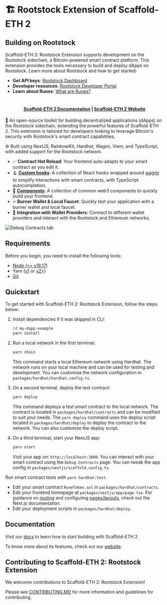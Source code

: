 # 🏗 Rootstock Extension of Scaffold-ETH 2

## Building on Rootstock

Scaffold-ETH 2: Rootstock Extension supports development on the Rootstock sidechain, a Bitcoin-powered smart contract platform. This extension provides the tools necessary to build and deploy dApps on Rootstock. Learn more about Rootstock and how to get started:

- **Get API keys**: [Rootstock Dashboard](https://dashboard.rpc.rootstock.io/dashboard)
- **Developer resources**: [Rootstock Developer Portal](https://dev.rootstock.io/)
- **Learn about Runes**: [What are Runes?](https://www.youtube.com/embed/adkhsgEaXuQ?si=OknSz_y17LzBCi3m)

#

<h4 align="center">
  <a href="https://docs.scaffoldeth.io">Scaffold-ETH 2 Documentation</a> |
  <a href="https://scaffoldeth.io">Scaffold-ETH 2 Website</a>
</h4>

🧪 An open-source toolkit for building decentralized applications (dApps) on the Rootstock sidechain, extending the powerful features of Scaffold-ETH 2. This extension is tailored for developers looking to leverage Bitcoin's security with Rootstock's smart contract capabilities.

⚙️ Built using NextJS, RainbowKit, Hardhat, Wagmi, Viem, and TypeScript, with added support for the Rootstock network.

- ✅ **Contract Hot Reload**: Your frontend auto-adapts to your smart contract as you edit it.
- 🪝 **[Custom hooks](https://docs.scaffoldeth.io/hooks/)**: A collection of React hooks wrapped around [wagmi](https://wagmi.sh/) to simplify interactions with smart contracts, with TypeScript autocompletion.
- 🧱 [**Components**](https://docs.scaffoldeth.io/components/): A collection of common web3 components to quickly build your frontend.
- 🔥 **Burner Wallet & Local Faucet**: Quickly test your application with a burner wallet and local faucet.
- 🔐 **Integration with Wallet Providers**: Connect to different wallet providers and interact with the Rootstock and Ethereum networks.

![Debug Contracts tab](https://github.com/scaffold-eth/scaffold-eth-2/assets/55535804/b237af0c-5027-4849-a5c1-2e31495cccb1)

## Requirements

Before you begin, you need to install the following tools:

- [Node (>= v18.17)](https://nodejs.org/en/download/)
- Yarn ([v1](https://classic.yarnpkg.com/en/docs/install/) or [v2+](https://yarnpkg.com/getting-started/install))
- [Git](https://git-scm.com/downloads)

## Quickstart

To get started with Scaffold-ETH 2: Rootstock Extension, follow the steps below:

1. Install dependencies if it was skipped in CLI:

    ```bash
    cd my-dapp-example
    yarn install
    ```

2. Run a local network in the first terminal:

    ```bash
    yarn chain
    ```

    This command starts a local Ethereum network using Hardhat. The network runs on your local machine and can be used for testing and development. You can customize the network configuration in `packages/hardhat/hardhat.config.ts`.

3. On a second terminal, deploy the test contract:

    ```bash
    yarn deploy
    ```

    This command deploys a test smart contract to the local network. The contract is located in `packages/hardhat/contracts` and can be modified to suit your needs. The `yarn deploy` command uses the deploy script located in `packages/hardhat/deploy` to deploy the contract to the network. You can also customize the deploy script.

4. On a third terminal, start your NextJS app:

    ```bash
    yarn start
    ```

    Visit your app on: `http://localhost:3000`. You can interact with your smart contract using the `Debug Contracts` page. You can tweak the app config in `packages/nextjs/scaffold.config.ts`.

Run smart contract tests with `yarn hardhat:test`.

- Edit your smart contract `RuneToken.sol` in `packages/hardhat/contracts`.
- Edit your frontend homepage at `packages/nextjs/app/page.tsx`. For guidance on [routing](https://nextjs.org/docs/app/building-your-application/routing/defining-routes) and configuring [pages/layouts](https://nextjs.org/docs/app/building-your-application/routing/pages-and-layouts), check out the Next.js documentation.
- Edit your deployment scripts in `packages/hardhat/deploy`.

## Documentation

Visit our [docs](https://docs.scaffoldeth.io) to learn how to start building with Scaffold-ETH 2.

To know more about its features, check out our [website](https://scaffoldeth.io).

## Contributing to Scaffold-ETH 2: Rootstock Extension

We welcome contributions to Scaffold-ETH 2: Rootstock Extension!

Please see [CONTRIBUTING.MD](https://github.com/scaffold-eth/scaffold-eth-2/blob/main/CONTRIBUTING.md) for more information and guidelines for contributing.
